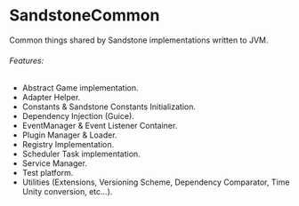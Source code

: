 # SandstoneCommon

Common things shared by Sandstone implementations written to JVM.

###### Features:

- Abstract Game implementation.
- Adapter Helper.
- Constants & Sandstone Constants Initialization.
- Dependency Injection (Guice).
- EventManager & Event Listener Container.
- Plugin Manager & Loader.
- Registry Implementation.
- Scheduler Task implementation.
- Service Manager.
- Test platform.
- Utilities (Extensions, Versioning Scheme, Dependency Comparator, Time Unity conversion, etc...).